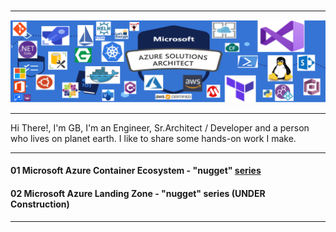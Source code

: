 ### 
----------------------------------------------------------------------------------------------

![alt text](https://github.com/GBuenaflor/01azure/blob/master/Picture2.png)

----------------------------------------------------------------------------------------------

Hi There!, I'm GB, I'm an Engineer, Sr.Architect / Developer and a person who lives on planet earth.
I like to share some hands-on work I make.

----------------------------------------------------------------------------------------------

####  01 Microsoft Azure Container Ecosystem - "nugget" [series](https://github.com/GBuenaflor/01azure)
 
####  02 Microsoft Azure Landing Zone - "nugget" series (UNDER Construction)


----------------------------------------------------------------------------------------------
 
